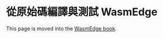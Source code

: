 # 從原始碼編譯與測試 WasmEdge
This page is moved into the [WasmEdge book](https://wasmedge.org/book/zh-TW/extend/build.html).
